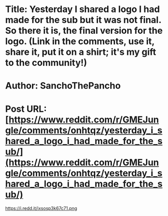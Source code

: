# Title: Yesterday I shared a logo I had made for the sub but it was not final. So there it is, the final version for the logo. (Link in the comments, use it, share it, put it on a shirt; it's my gift to the community!)
# Author: SanchoThePancho
# Post URL: [https://www.reddit.com/r/GMEJungle/comments/onhtqz/yesterday_i_shared_a_logo_i_had_made_for_the_sub/](https://www.reddit.com/r/GMEJungle/comments/onhtqz/yesterday_i_shared_a_logo_i_had_made_for_the_sub/)


https://i.redd.it/ixsosp3k67c71.png